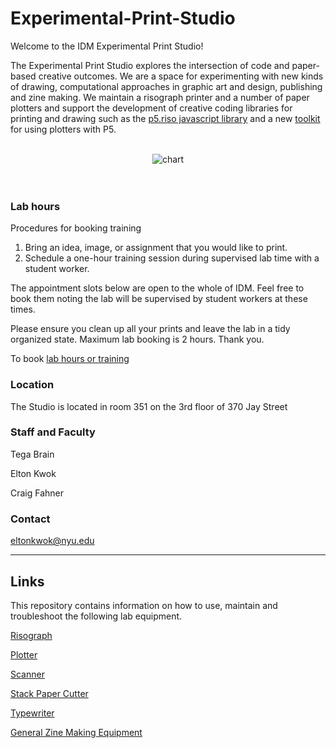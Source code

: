 # Experimental-Print-Studio

Welcome to the IDM Experimental Print Studio!

The Experimental Print Studio explores the intersection of code and paper-based creative outcomes. We are a space for experimenting with new kinds of drawing, computational approaches in graphic art and design, publishing and zine making. We maintain a risograph printer and a number of paper plotters and support the development of creative coding libraries for printing and drawing such as the [p5.riso javascript library](https://antiboredom.github.io/p5.riso/) and a new [toolkit](./Plotter/README.md) for using plotters with P5.
<br><br>
 <div align="center">
 <img src="banner.png" alt="chart" width="windowwidth" al/>
 </div>
<br><br>


### Lab hours

Procedures for booking training 

1. Bring an idea, image, or assignment that you would like to print. 
2. Schedule a one-hour training session during supervised lab time with a student worker.

The appointment slots below are open to the whole of IDM. Feel free to book them noting the lab will be supervised by student workers at these times.

Please ensure you clean up all your prints and leave the lab in a tidy organized state. Maximum lab booking is 2 hours. Thank you.

To book [lab hours or training](https://calendar.google.com/calendar/u/0/appointments/schedules/AcZssZ3t44ymGjvp62wzsYuedBQ081B_LMiwMkvmHnCSnn828G1suv-F4KLZi0_CpgEst4F9Pmxyb6E4)


### Location

The Studio is located in room 351 on the 3rd floor of 370 Jay Street

### Staff and Faculty

Tega Brain

Elton Kwok

Craig Fahner


### Contact

eltonkwok@nyu.edu

---

## Links

This repository contains information on how to use, maintain and troubleshoot the following lab equipment.

[Risograph](./Riso/README.md)

[Plotter](./Plotter/README.md)

[Scanner](./Scanner/README.md)

[Stack Paper Cutter](./Cutter/README.md)

[Typewriter](./Typewriter/README.md)

[General Zine Making Equipment](./General_Zine_Making_Equipment/README.md)



